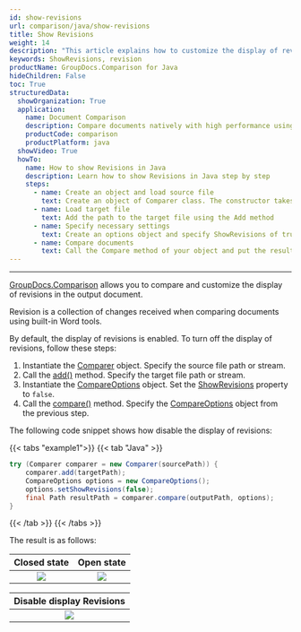 ```yaml
---
id: show-revisions
url: comparison/java/show-revisions
title: Show Revisions
weight: 14
description: "This article explains how to customize the display of revisions in the output document in GroupDocs.Comparison for Java."
keywords: ShowRevisions, revision
productName: GroupDocs.Comparison for Java
hideChildren: False
toc: True
structuredData:
  showOrganization: True
  application:
    name: Document Comparison
    description: Compare documents natively with high performance using Java language and GroupDocs.Comparison for Java
    productCode: comparison
    productPlatform: java
  showVideo: True
  howTo:
    name: How to show Revisions in Java
    description: Learn how to show Revisions in Java step by step
    steps:
      - name: Create an object and load source file
        text: Create an object of Comparer class. The constructor takes the source file path parameter. You may specify absolute or relative file path as per your requirements.
      - name: Load target file
        text: Add the path to the target file using the Add method
      - name: Specify necessary settings
        text: Create an options object and specify ShowRevisions of true value.
      - name: Compare documents
        text: Call the Compare method of your object and put the resulting file path parameter and the options object.
---
```


---

[GroupDocs.Comparison](https://products.groupdocs.com/comparison/java) allows you to compare and customize the display of revisions in the output document.

Revision is a collection of changes received when comparing documents using built-in Word tools.

By default, the display of revisions is enabled. To turn off the display of revisions, follow these steps:

1.  Instantiate the [Comparer](https://reference.groupdocs.com/comparison/java/com.groupdocs.comparison/comparer/) object. Specify the source file path or stream.
2.  Call the [add()](https://reference.groupdocs.com/comparison/java/com.groupdocs.comparison/comparer/#add-java.lang.String-) method. Specify the target file path or stream.
3.  Instantiate the [CompareOptions](https://reference.groupdocs.com/comparison/java/com.groupdocs.comparison.options/compareoptions/) object. Set the [ShowRevisions](https://reference.groupdocs.com/comparison/java/com.groupdocs.comparison.options/compareoptions/#setShowRevisions-boolean-) property to `false`.
4.  Call the [compare()](https://reference.groupdocs.com/comparison/java/com.groupdocs.comparison/comparer/#compare-java.lang.String-) method. Specify the [CompareOptions](https://reference.groupdocs.com/comparison/java/com.groupdocs.comparison.options/compareoptions/) object from the previous step.

The following code snippet shows how disable the display of revisions:

{{< tabs "example1">}}
{{< tab "Java" >}}
```java
try (Comparer comparer = new Comparer(sourcePath)) {
    comparer.add(targetPath);
    CompareOptions options = new CompareOptions();
    options.setShowRevisions(false);
    final Path resultPath = comparer.compare(outputPath, options);
}
```
{{< /tab >}}
{{< /tabs >}}

The result is as follows:

|                            Closed state                             |                             Open state                             |
| :-----------------------------------------------------------------: | :----------------------------------------------------------------: |
| ![](/comparison/java/images/show-revisions-true-close-revisions.png) | ![](/comparison/java/images/show-revisions-true-open-revisions.png) |


|              Disable display Revisions               |
| :--------------------------------------------------: |
| ![](/comparison/java/images/show-revisions-false.png) |

